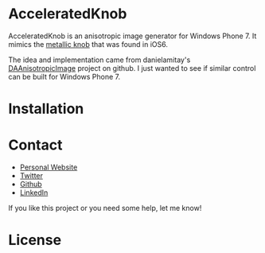 AcceleratedKnob
===============

AcceleratedKnob is an anisotropic image generator  for Windows Phone 7. It mimics the [metallic knob](http://www.youtube.com/watch?v=c9X7D87uJ7Q) that was found in iOS6.  

The idea and implementation came from danielamitay's  [DAAnisotropicImage](https://github.com/danielamitay/DAAnisotropicImage) project on github. I just wanted to see if similar control can be built for Windows Phone 7.

Installation 
=======

Contact 
======
 - [Personal Website](http://www.littlebigtomatoes.com/) 
 - [Twitter](https://twitter.com/gyurisc)
 - [Github](https://github.com/gyurisc) 
 - [LinkedIn](http://www.linkedin.com/in/gyurisc)
 
 If you like this project or you need some help, let me know!
 
 
License
=====
 
 
 
 